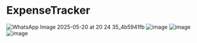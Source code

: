 # ExpenseTracker
![WhatsApp Image 2025-05-20 at 20 24 35_4b5941fb](https://github.com/user-attachments/assets/091f67ba-e77f-4c75-bd89-ac7fe890746b)
![image](https://github.com/user-attachments/assets/c48639fa-2dd7-4670-8c9f-365352e4c9d4)
![image](https://github.com/user-attachments/assets/82bf8d6f-a7ed-4c63-9d7d-9b87c6773938)
![image](https://github.com/user-attachments/assets/783ee490-f0cc-426a-801c-322e1e7576cd)

